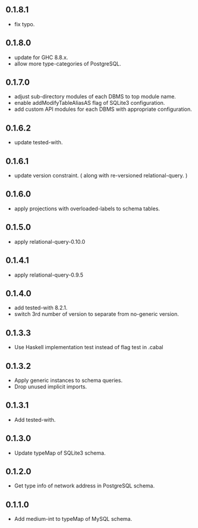<!-- -*- Markdown -*- -->

## 0.1.8.1

- fix typo.

## 0.1.8.0

- update for GHC 8.8.x.
- allow more type-categories of PostgreSQL.

## 0.1.7.0

- adjust sub-directory modules of each DBMS to top module name.
- enable addModifyTableAliasAS flag of SQLite3 configuration.
- add custom API modules for each DBMS with appropriate configuration.

## 0.1.6.2

- update tested-with.

## 0.1.6.1

- update version constraint. ( along with re-versioned relational-query. )

## 0.1.6.0

- apply projections with overloaded-labels to schema tables.

## 0.1.5.0

- apply relational-query-0.10.0

## 0.1.4.1

- apply relational-query-0.9.5

## 0.1.4.0

- add tested-with 8.2.1.
- switch 3rd number of version to separate from no-generic version.

## 0.1.3.3

- Use Haskell implementation test instead of flag test in .cabal

## 0.1.3.2

- Apply generic instances to schema queries.
- Drop unused implicit imports.

## 0.1.3.1

- Add tested-with.

## 0.1.3.0

- Update typeMap of SQLite3 schema.

## 0.1.2.0

- Get type info of network address in PostgreSQL schema.

## 0.1.1.0

- Add medium-int to typeMap of MySQL schema.
